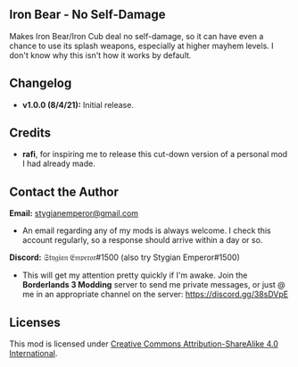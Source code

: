 Iron Bear - No Self-Damage
--------------------------
Makes Iron Bear/Iron Cub deal no self-damage, so it can have even a chance to use its splash weapons, especially at higher mayhem levels. I don't know why this isn't how it works by default.

Changelog
---------
- **v1.0.0 (8/4/21):** Initial release.

Credits
---------
- **rafi**, for inspiring me to release this cut-down version of a personal mod I had already made.

Contact the Author
------------------
**Email:** stygianemperor@gmail.com
- An email regarding any of my mods is always welcome. I check this account regularly, so a response should arrive within a day or so.

**Discord:** 𝔖𝔱𝔶𝔤𝔦𝔞𝔫 𝔈𝔪𝔭𝔢𝔯𝔬𝔯#1500 (also try Stygian Emperor#1500)
- This will get my attention pretty quickly if I'm awake. Join the **Borderlands 3 Modding** server to send me private messages, or just @ me in an appropriate channel on the server: https://discord.gg/38sDVpE

Licenses
--------
This mod is licensed under [Creative Commons Attribution-ShareAlike 4.0 International](https://creativecommons.org/licenses/by-sa/4.0/).
